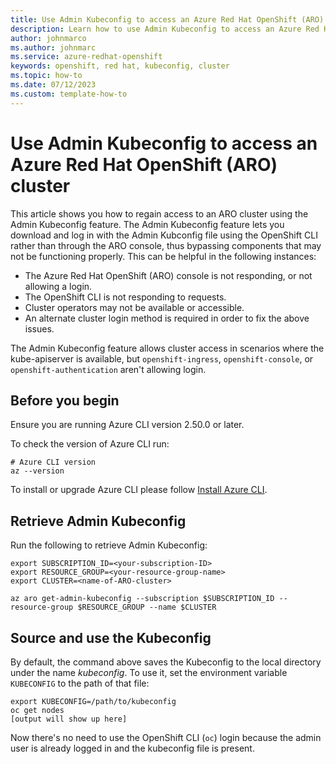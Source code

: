 ```yaml
---
title: Use Admin Kubeconfig to access an Azure Red Hat OpenShift (ARO) cluster
description: Learn how to use Admin Kubeconfig to access an Azure Red Hat OpenShift (ARO) cluster.
author: johnmarco
ms.author: johnmarc
ms.service: azure-redhat-openshift
keywords: openshift, red hat, kubeconfig, cluster
ms.topic: how-to
ms.date: 07/12/2023
ms.custom: template-how-to
---
```


# Use Admin Kubeconfig to access an Azure Red Hat OpenShift (ARO) cluster

This article shows you how to regain access to an ARO cluster using the Admin Kubeconfig feature. The Admin Kubeconfig feature lets you download and log in with the Admin Kubconfig file using the OpenShift CLI rather than through the ARO console, thus bypassing components that may not be functioning properly. This can be helpful in the following instances:

- The Azure Red Hat OpenShift (ARO) console is not responding, or not allowing a login.
- The OpenShift CLI is not responding to requests.
- Cluster operators may not be available or accessible.
- An alternate cluster login method is required in order to fix the above issues.

The Admin Kubeconfig feature allows cluster access in scenarios where the kube-apiserver is available, but `openshift-ingress`, `openshift-console`, or `openshift-authentication` aren't allowing login.

## Before you begin

Ensure you are running Azure CLI version 2.50.0 or later.

To check the version of Azure CLI run:
```azurecli-interactive
# Azure CLI version
az --version
```
To install or upgrade Azure CLI please follow [Install Azure
CLI](/cli/azure/install-azure-cli).

## Retrieve Admin Kubeconfig

Run the following to retrieve Admin Kubeconfig:

```
export SUBSCRIPTION_ID=<your-subscription-ID>
export RESOURCE_GROUP=<your-resource-group-name>
export CLUSTER=<name-of-ARO-cluster>

az aro get-admin-kubeconfig --subscription $SUBSCRIPTION_ID --resource-group $RESOURCE_GROUP --name $CLUSTER
```

## Source and use the Kubeconfig

By default, the command above saves the Kubeconfig to the local directory under the name *kubeconfig*. To use it, set the environment variable `KUBECONFIG` to the path of that file:

```
export KUBECONFIG=/path/to/kubeconfig
oc get nodes
[output will show up here]
```

Now there's no need to use the OpenShift CLI (`oc`) login because the admin user is already logged in and the kubeconfig file is present.